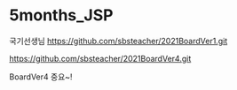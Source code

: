 # 5months_JSP

국기선생님
https://github.com/sbsteacher/2021BoardVer1.git

https://github.com/sbsteacher/2021BoardVer4.git

BoardVer4 중요~!
